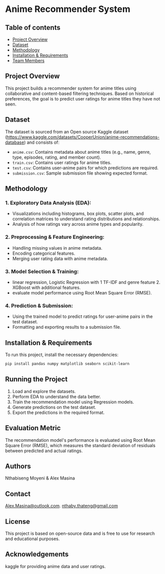 # Anime Recommender System

## Table of contents
* [Project Overview](#project-description)
* [Dataset](#dataset)
* [Methodology](#methodology)
* [Installation & Requirements](#Installation_Requirements)
* [Team Members](#team_members)

## Project Overview <a class="anchor" id="project-description"></a>
This project builds a recommender system for anime titles using collaborative  and content-based filtering techniques. Based on historical preferences, the goal is to predict user ratings for anime titles they have not seen.

## Dataset <a class="anchor" id="dataset"></a>
The dataset is sourced from an Open source Kaggle dataset (https://www.kaggle.com/datasets/CooperUnion/anime-recommendations-database) and consists of:

- `anime.csv`: Contains metadata about anime titles (e.g., name, genre, type, episodes, rating, and member count).
- `train.csv`: Contains user ratings for anime titles.
- `test.csv`: Contains user-anime pairs for which predictions are required.
- `submission.csv`: Sample submission file showing expected format.

## Methodology <a class="anchor" id="methodology"></a>
### 1. Exploratory Data Analysis (EDA):
- Visualizations including histograms, box plots, scatter plots, and correlation matrices to understand rating distributions and relationships.
- Analysis of how ratings vary across anime types and popularity.

### 2. Preprocessing & Feature Engineering:
- Handling missing values in anime metadata.
- Encoding categorical features.
- Merging user rating data with anime metadata.

### 3. Model Selection & Training:
- linear regression, Logistic Regression with 1 TF-IDF and genre feature 2. XGBoost with additional features.
- evaluate model performance using Root Mean Square Error (RMSE).

### 4. Prediction & Submission:
- Using the trained model to predict ratings for user-anime pairs in the test dataset.
- Formatting and exporting results to a submission file.

## Installation & Requirements <a class="anchor" id="Installation_Requirements"></a> 
To run this project, install the necessary dependencies:
```bash
pip install pandas numpy matplotlib seaborn scikit-learn 
```
## Running the Project

1. Load and explore the datasets.
2. Perform EDA to understand the data better.
3. Train the recommendation model using Regression models.
4. Generate predictions on the test dataset.
5. Export the predictions in the required format.

## Evaluation Metric

The recommendation model's performance is evaluated using Root Mean Square Error (RMSE), which measures the standard deviation of residuals between predicted and actual ratings.


## Authors <a class="anchor" id="team_members"></a> 
Nthabiseng Moyeni &
Alex Masina

## Contact

Alex.Masina@outlook.com.
nthaby.thateng@gmail.com

## License
This project is based on open-source data and is free to use for research and educational purposes.

## Acknowledgements
kaggle for providing anime data and user ratings.

